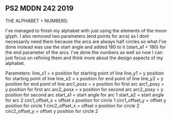 ## PS2 MDDN 242 2019

THE ALPHABET + NUMBERS:

I've managed to finish my alphabet with just using the elements of the moon glyph. I also removed two parameters (end points for arcs) as I dont necessarily need them because the arcs are always half circles so what I've done instead was use the start angle and added 180 to it (start_a1 + 180) for the end parameter of the arcs. I've done the numbers as well so now I can just focus on refining them and think more about the design aspects of my alphabet.


Parameters:
line_x1 = x position for starting point of line
line_y1 = y position for starting point of line
line_x2	= x position for end point of line
line_y2	= y position for end point of line
arc1_posx = x position for first arc
arc1_posy = y position for first arc 
arc2_posx = x position for second arc
arc2_posy = y position for second arc
start_a1 = start angle for arc 1
start_a2 = start angle for arc 2
circ1_offset_x = offset x position for circle 1
circ1_offset_y = offset y position for circle 1
circ2_offset_x = offset x position for circle 2
circ2_offset_y = offset y position for circle 2